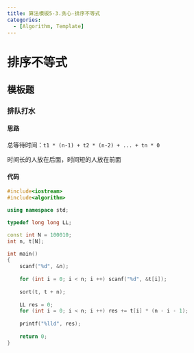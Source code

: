 ```yaml
---
title: 算法模板5-3.贪心-排序不等式
categories:
  - [Algorithm, Template]
---
```


# 排序不等式

## 模板题

### 排队打水

#### 思路

总等待时间：`t1 * (n-1) + t2 * (n-2) + ... + tn * 0`

时间长的人放在后面，时间短的人放在前面

#### 代码

```cpp
#include<iostream>
#include<algorithm>

using namespace std;

typedef long long LL;

const int N = 100010;
int n, t[N];

int main()
{
    scanf("%d", &n);
    
    for (int i = 0; i < n; i ++) scanf("%d", &t[i]);
    
    sort(t, t + n);
    
    LL res = 0;
    for (int i = 0; i < n; i ++) res += t[i] * (n - i - 1);
    
    printf("%lld", res);
    
    return 0;
}
```

